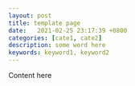 ```yaml
---
layout: post
title: template page
date:   2021-02-25 23:17:39 +0800
categories: [cate1, cate2]
description: some word here
keywords: keyword1, keyword2
---
```


Content here
